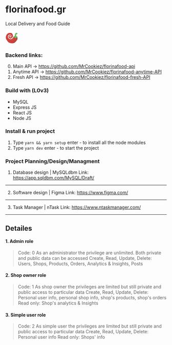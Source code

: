 # florinafood.gr
Local Delivery and Food Guide

<img src="Screenshot%202020-03-21%20at%2001.40.59.png" width=40 height=40 />

### Backend links:

0. Main API -> https://github.com/MrCookiez/florinafood-api
1. Anytime API -> https://github.com/MrCookiez/florinafood-anytime-API
2. Fresh API -> https://github.com/MrCookiez/florinafood-fresh-API

### Build with (L0v3)
* MySQL
* Express JS
* React JS
* Node JS

### Install & run project

1. Type `yarn && yarn setup` enter - to install all the node modules
2. Type `yarn dev` enter - to start the project

### Project Planning/Design/Managment

1. Database design | MySQLdbm
Link: https://app.sqldbm.com/MySQL/Draft/
-----------------------------------------

2. Software design | Figma
Link: https://www.figma.com/
-----------------------------------------

3. Task Manager    | nTask
Link: https://www.ntaskmanager.com/
-----------------------------------------


## Detailes
#### 1. Admin role
> Code: 0
> As an administrator the privilege are unlimited. Both private and public data can be accessed
> Create, Read, Update, Delete:
> Users, Shops, Products, Orders, Analytics & Insights, Posts

#### 2. Shop owner role
> Code: 1
> As shop owner the privileges are limited but still private and public access to particular data
> Create, Read, Update, Delete:
> Personal user info, personal shop info, shop's products, shop's orders
> Read only:
> Shop's analytics & Insights

#### 3. Simple user role
> Code: 2
> As simple user the privileges are limited but still private and public access to particular data
> Create, Read, Update, Delete:
> Personal user info
> Read only:
> Shops' info
